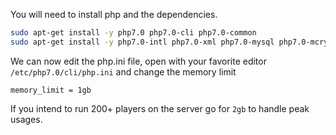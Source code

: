 You will need to install php and the dependencies.

```bash
sudo apt-get install -y php7.0 php7.0-cli php7.0-common 
sudo apt-get install -y php7.0-intl php7.0-xml php7.0-mysql php7.0-mcrypt php7.0-zip php7.0-json php7.0-pdo_mysql
```

We can now edit the php.ini file, open with your favorite editor `/etc/php7.0/cli/php.ini` and change the memory limit
```
memory_limit = 1gb
```

If you intend to run 200+ players on the server go for `2gb` to handle peak usages.